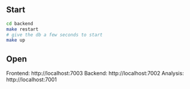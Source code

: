 ## Start

```bash
cd backend
make restart
# give the db a few seconds to start
make up
```

## Open

Frontend: http://localhost:7003
Backend: http://localhost:7002
Analysis: http://localhost:7001
